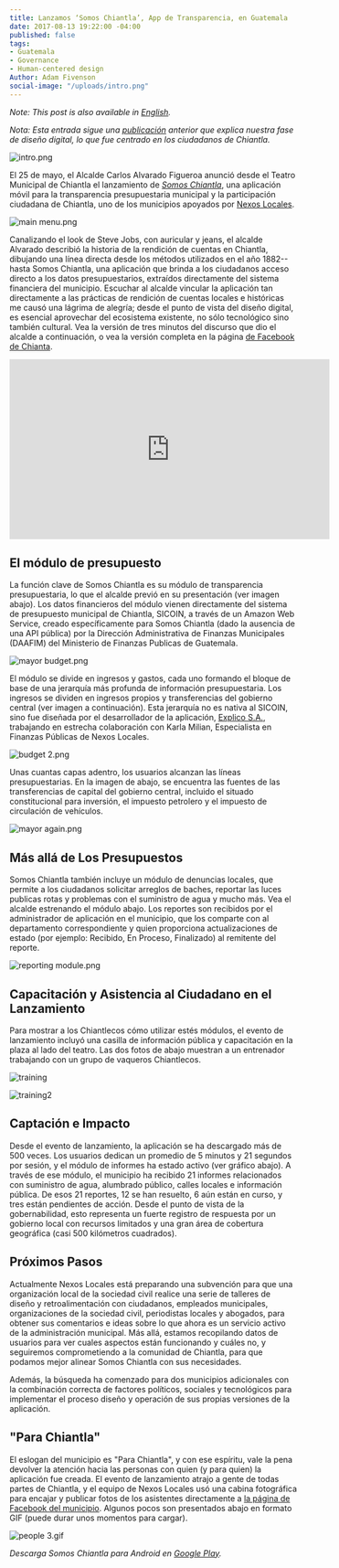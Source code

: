 ```yaml
---
title: Lanzamos ‘Somos Chiantla’, App de Transparencia, en Guatemala
date: 2017-08-13 19:22:00 -04:00
published: false
tags:
- Guatemala
- Governance
- Human-centered design
Author: Adam Fivenson
social-image: "/uploads/intro.png"
---
```


*Note: This post is also available in [English](http://bit.ly/transparency-app).*

*Nota: Esta entrada sigue una [publicación](https://dai-global-digital.com/citizen-centered-design-guatemala.html) anterior que explica nuestra fase de diseño digital, lo que fue centrado en los ciudadanos de Chiantla.*

![intro.png](/uploads/intro.png)

El 25 de mayo, el Alcalde Carlos Alvarado Figueroa anunció desde el Teatro Municipal de Chiantla el lanzamiento de [*Somos Chiantla*](http://bit.ly/Chiantla-App), una aplicación móvil para la transparencia presupuestaria municipal y la participación ciudadana de Chiantla, uno de los municipios apoyados por [Nexos Locales](https://www.dai.com/our-work/projects/guatemala-nexos-locales).

<!--more-->

![main menu.png](/uploads/main%20menu.png)

Canalizando el look de Steve Jobs, con auricular y jeans, el alcalde Alvarado describió la historia de la rendición de cuentas en Chiantla, dibujando una línea directa desde los métodos utilizados en el año 1882--hasta Somos Chiantla, una aplicación que brinda a los ciudadanos acceso directo a los datos presupuestarios, extraídos directamente del sistema financiera del municipio. Escuchar al alcalde vincular la aplicación tan directamente a las prácticas de rendición de cuentas locales e históricas me causó una lágrima de alegría; desde el punto de vista del diseño digital, es esencial aprovechar del ecosistema existente, no sólo tecnológico sino también cultural. Vea la versión de tres minutos del discurso que dio el alcalde a continuación, o vea la versión completa en la página [de Facebook de Chianta](https://www.facebook.com/MuniChiantla/videos/1916059188639247/).

<iframe width="560" height="315" src="https://www.youtube.com/embed/xtgwg6Zrg3o" frameborder="0" allowfullscreen></iframe> 

## El módulo de presupuesto

La función clave de Somos Chiantla es su módulo de transparencia presupuestaria, lo que el alcalde previó en su presentación (ver imagen abajo). Los datos financieros del módulo vienen directamente del sistema de presupuesto municipal de Chiantla, SICOIN, a través de un Amazon Web Service, creado específicamente para Somos Chiantla (dado la ausencia de una API pública) por la Dirección Administrativa de Finanzas Municipales (DAAFIM) del Ministerio de Finanzas Publicas de Guatemala.

![mayor budget.png](/uploads/mayor%20budget.png)

El módulo se divide en ingresos y gastos, cada uno formando el bloque de base de una jerarquía más profunda de información presupuestaria. Los ingresos se dividen en ingresos propios y transferencias del gobierno central (ver imagen a continuación). Esta jerarquía no es nativa al SICOIN, sino fue diseñada por el desarrollador de la aplicación, [Explico S.A.](http://explicoanalytics.com/), trabajando en estrecha colaboración con Karla Milian, Especialista en Finanzas Públicas de Nexos Locales.

![budget 2.png](/uploads/budget%202.png)

Unas cuantas capas adentro, los usuarios alcanzan las líneas presupuestarias. En la imagen de abajo, se encuentra las fuentes de las transferencias de capital del gobierno central, incluido el situado constitucional para inversión, el impuesto petrolero y el impuesto de circulación de vehículos.

![mayor again.png](/uploads/mayor%20again.png)

## Más allá de Los Presupuestos

Somos Chiantla también incluye un módulo de denuncias locales, que permite a los ciudadanos solicitar arreglos de baches, reportar las luces publicas rotas y problemas con el suministro de agua y mucho más. Vea el alcalde estrenando el módulo abajo. Los reportes son recibidos por el administrador de aplicación en el municipio, que los comparte con al departamento correspondiente y quien proporciona actualizaciones de estado (por ejemplo: Recibido, En Proceso, Finalizado) al remitente del reporte.

![reporting module.png](/uploads/reporting%20module.png)

## Capacitación y Asistencia al Ciudadano en el Lanzamiento
Para mostrar a los Chiantlecos cómo utilizar estés módulos, el evento de lanzamiento incluyó una casilla de información pública y capacitación en la plaza al lado del teatro. Las dos fotos de abajo muestran a un entrenador trabajando con un grupo de vaqueros Chiantlecos.

![training](/uploads/WhatsApp%20Image%202017-05-25%20at%209.54.35%20PM%20(2).jpeg)

![training2](/uploads/WhatsApp%20Image%202017-05-25%20at%209.54.35%20PM%20(1).jpeg)

## Captación e Impacto

Desde el evento de lanzamiento, la aplicación se ha descargado más de 500 veces. Los usuarios dedican un promedio de 5 minutos y 21 segundos por sesión, y el módulo de informes ha estado activo (ver gráfico abajo). A través de ese módulo, el municipio ha recibido 21 informes relacionados con suministro de agua, alumbrado público, calles locales e información pública. De esos 21 reportes, 12 se han resuelto, 6 aún están en curso, y tres están pendientes de acción. Desde el punto de vista de la gobernabilidad, esto representa un fuerte registro de respuesta por un gobierno local con recursos limitados y una gran área de cobertura geográfica (casi 500 kilómetros cuadrados).

<script id="infogram_0_3aca8aa1-fa15-4951-8611-f503fb2c7b8c" title="Chiantla reports" src="//e.infogram.com/js/dist/embed.js?UxY" type="text/javascript"></script>

## Próximos Pasos

Actualmente Nexos Locales está preparando una subvención para que una organización local de la sociedad civil realice una serie de talleres de diseño y retroalimentación con ciudadanos, empleados municipales, organizaciones de la sociedad civil, periodistas locales y abogados, para obtener sus comentarios e ideas sobre lo que ahora es un servicio activo de la administración municipal. Más allá, estamos recopilando datos de usuarios para ver cuales aspectos están funcionando y cuáles no, y seguiremos comprometiendo a la comunidad de Chiantla, para que podamos mejor alinear Somos Chiantla con sus necesidades.

Además, la búsqueda ha comenzado para dos municipios adicionales con la combinación correcta de factores políticos, sociales y tecnológicos para implementar el proceso diseño y operación de sus propias versiones de la aplicación.

## "Para Chiantla"

El eslogan del municipio es "Para Chiantla", y con ese espíritu, vale la pena devolver la atención hacia las personas con quien (y para quien) la aplicación fue creada. El evento de lanzamiento atrajo a gente de todas partes de Chiantla, y el equipo de Nexos Locales usó una cabina fotográfica para encajar y publicar fotos de los asistentes directamente a [la página de Facebook del municipio](https://www.facebook.com/MuniChiantla/photos/?tab=album&album_id=1915829891995510). Algunos pocos son presentados abajo en formato GIF (puede durar unos momentos para cargar). 

![people 3.gif](/uploads/people%203.gif)

*Descarga Somos Chiantla para Android en [Google Play](http://bit.ly/Chiantla-App).*


